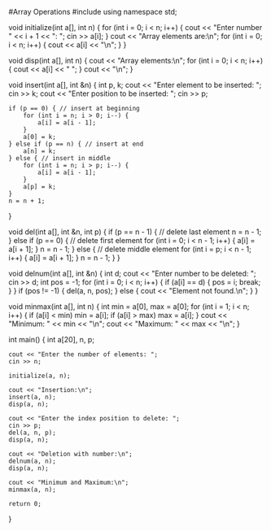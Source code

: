 #Array Operations
#include <iostream>
using namespace std;

void initialize(int a[], int n) {
    for (int i = 0; i < n; i++) {
        cout << "Enter number " << i + 1 << ": ";
        cin >> a[i];
    }
    cout << "Array elements are:\n";
    for (int i = 0; i < n; i++) {
        cout << a[i] << "\n";
    }
}

void disp(int a[], int n) {
    cout << "Array elements:\n";
    for (int i = 0; i < n; i++) {
        cout << a[i] << " ";
    }
    cout << "\n";
}

void insert(int a[], int &n) {
    int p, k;
    cout << "Enter element to be inserted: ";
    cin >> k;
    cout << "Enter position to be inserted: ";
    cin >> p;

    if (p == 0) { // insert at beginning
        for (int i = n; i > 0; i--) {
            a[i] = a[i - 1];
        }
        a[0] = k;
    } else if (p == n) { // insert at end
        a[n] = k;
    } else { // insert in middle
        for (int i = n; i > p; i--) {
            a[i] = a[i - 1];
        }
        a[p] = k;
    }
    n = n + 1;
}

void del(int a[], int &n, int p) {
    if (p == n - 1) { // delete last element
        n = n - 1;
    } else if (p == 0) { // delete first element
        for (int i = 0; i < n - 1; i++) {
            a[i] = a[i + 1];
        }
        n = n - 1;
    } else { // delete middle element
        for (int i = p; i < n - 1; i++) {
            a[i] = a[i + 1];
        }
        n = n - 1;
    }
}

void delnum(int a[], int &n) {
    int d;
    cout << "Enter number to be deleted: ";
    cin >> d;
    int pos = -1;
    for (int i = 0; i < n; i++) {
        if (a[i] == d) {
            pos = i;
            break;
        }
    }
    if (pos != -1) {
        del(a, n, pos);
    } else {
        cout << "Element not found.\n";
    }
}

void minmax(int a[], int n) {
    int min = a[0], max = a[0];
    for (int i = 1; i < n; i++) {
        if (a[i] < min)
            min = a[i];
        if (a[i] > max)
            max = a[i];
    }
    cout << "Minimum: " << min << "\n";
    cout << "Maximum: " << max << "\n";
}

int main() {
    int a[20], n, p;

    cout << "Enter the number of elements: ";
    cin >> n;

    initialize(a, n);

    cout << "Insertion:\n";
    insert(a, n);
    disp(a, n);

    cout << "Enter the index position to delete: ";
    cin >> p;
    del(a, n, p);
    disp(a, n);

    cout << "Deletion with number:\n";
    delnum(a, n);
    disp(a, n);

    cout << "Minimum and Maximum:\n";
    minmax(a, n);

    return 0;
}
